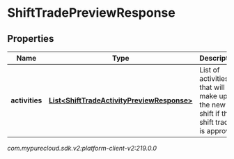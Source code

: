# ShiftTradePreviewResponse


## Properties

| Name | Type | Description | Notes |
| ------------ | ------------- | ------------- | ------------- |
| **activities** | [**List&lt;ShiftTradeActivityPreviewResponse&gt;**](ShiftTradeActivityPreviewResponse) | List of activities that will make up the new shift if this shift trade is approved |  [optional] |




_com.mypurecloud.sdk.v2:platform-client-v2:219.0.0_
